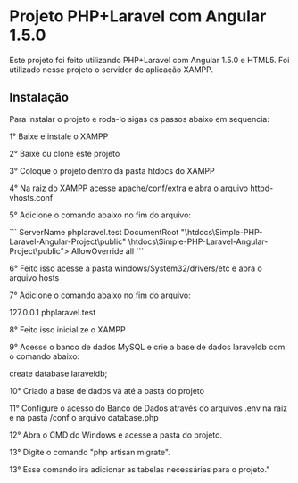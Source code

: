 <h1>Projeto PHP+Laravel com Angular 1.5.0</h1>
<p>Este projeto foi feito utilizando PHP+Laravel com Angular 1.5.0 e HTML5. Foi utilizado nesse projeto o servidor de aplicação XAMPP.</p>
<h2>Instalação</h2>
<p>Para instalar o projeto e roda-lo sigas os passos abaixo em sequencia:</p>
<p>1° Baixe e instale o XAMPP</p>
<p>2° Baixe ou clone este projeto</p>
<p>3° Coloque o projeto dentro da pasta htdocs do XAMPP</p>
<p>4° Na raiz do XAMPP acesse apache/conf/extra e abra o arquivo httpd-vhosts.conf</p>
<p>5° Adicione o comando abaixo no fim do arquivo:</p>
```
<VirtualHost *:80>
	ServerName phplaravel.test
	DocumentRoot "<DIRETORIO DO XAMPP>\htdocs\Simple-PHP-Laravel-Angular-Project\public"
	<Directory "<DIRETORIO DO XAMPP>\htdocs\Simple-PHP-Laravel-Angular-Project\public">
		AllowOverride all
	</Directory>
</VirtualHost>
```
<p>6° Feito isso acesse a pasta windows/System32/drivers/etc e abra o arquivo hosts</p>
<p>7° Adicione o comando abaixo no fim do arquivo:</p>
127.0.0.1 phplaravel.test
<p>8° Feito isso inicialize o XAMPP</p>
<p>9° Acesse o banco de dados MySQL e crie a base de dados laraveldb com o comando abaixo:</p>
create database laraveldb;
<p>10° Criado a base de dados vá até a pasta do projeto</p>
<p>11° Configure o acesso do Banco de Dados através do arquivos .env na raiz e na pasta /conf o arquivo database.php</p>
<p>12° Abra o CMD do Windows e acesse a pasta do projeto.</p>
<p>13° Digite o comando "php artisan migrate".</p>
<p>13° Esse comando ira adicionar as tabelas necessárias para o projeto."</p>
